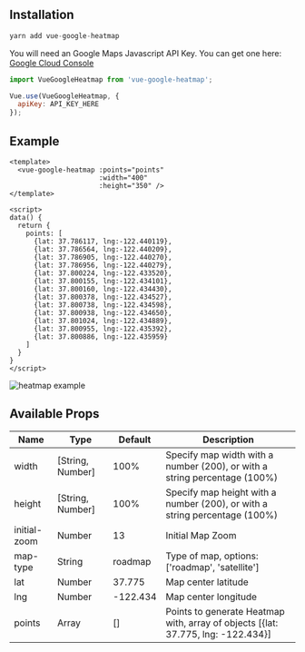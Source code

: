 ## Installation
```js
yarn add vue-google-heatmap
```

You will need an Google Maps Javascript API Key. You can get one here: [Google Cloud Console](https://console.cloud.google.com/)

```js
import VueGoogleHeatmap from 'vue-google-heatmap';

Vue.use(VueGoogleHeatmap, {
  apiKey: API_KEY_HERE
});
```

## Example
```vue
<template>
  <vue-google-heatmap :points="points"
                      :width="400"
                      :height="350" />
</template>

<script>
data() {
  return {
    points: [
      {lat: 37.786117, lng:-122.440119},
      {lat: 37.786564, lng:-122.440209},
      {lat: 37.786905, lng:-122.440270},
      {lat: 37.786956, lng:-122.440279},
      {lat: 37.800224, lng:-122.433520},
      {lat: 37.800155, lng:-122.434101},
      {lat: 37.800160, lng:-122.434430},
      {lat: 37.800378, lng:-122.434527},
      {lat: 37.800738, lng:-122.434598},
      {lat: 37.800938, lng:-122.434650},
      {lat: 37.801024, lng:-122.434889},
      {lat: 37.800955, lng:-122.435392},
      {lat: 37.800886, lng:-122.435959}
    ]
  }
}
</script>
```

![heatmap example](https://i.imgur.com/fzkAFmv.png)

## Available Props
| Name         | Type    | Default | Description |
| ------------ | ------- | ------- | ----------- |
| width | [String, Number] | 100% | Specify map width with a number (200), or with a string percentage (100%) |
| height | [String, Number] | 100% | Specify map height with a number (200), or with a string percentage (100%) |
| initial-zoom | Number | 13 | Initial Map Zoom |
| map-type | String | roadmap | Type of map, options: ['roadmap', 'satellite'] |
| lat | Number | 37.775 | Map center latitude |
| lng | Number | -122.434 | Map center longitude |
| points | Array | [] | Points to generate Heatmap with, array of objects [{lat: 37.775, lng: -122.434}] |
